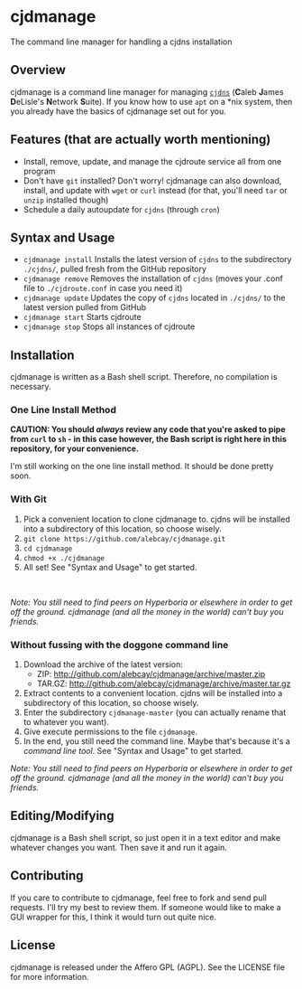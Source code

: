 cjdmanage
=========

The command line manager for handling a cjdns installation

Overview
--------
cjdmanage is a command line manager for managing [`cjdns`](http://github.com/cjdelisle/cjdns) (**C**aleb **J**ames **D**eLisle's **N**etwork **S**uite). If you know how to use `apt` on a *nix system, then you already have the basics of cjdmanage set out for you.

Features (that are actually worth mentioning)
---------------------------------------------
* Install, remove, update, and manage the cjdroute service all from one program
* Don't have `git` installed? Don't worry! cjdmanage can also download, install, and update with `wget` or `curl` instead (for that, you'll need `tar` or `unzip` installed though)
* Schedule a daily autoupdate for `cjdns` (through `cron`)

Syntax and Usage
----------------

* `cjdmanage install` Installs the latest version of `cjdns` to the subdirectory `./cjdns/`, pulled fresh from the GitHub repository
* `cjdmanage remove` Removes the installation of `cjdns` (moves your .conf file to `./cjdroute.conf` in case you need it)
* `cjdmanage update` Updates the copy of `cjdns` located in `./cjdns/` to the latest version pulled from GitHub
* `cjdmanage start` Starts cjdroute
* `cjdmanage stop` Stops all instances of cjdroute

Installation
------------

cjdmanage is written as a Bash shell script. Therefore, no compilation is necessary.

### One Line Install Method
**CAUTION: You should *always* review any code that you're asked to pipe from `curl` to `sh` - in this case however, the Bash script is right here in this repository, for your convenience.**

I'm still working on the one line install method. It should be done pretty soon.

### With Git
1. Pick a convenient location to clone cjdmanage to. cjdns will be installed into a subdirectory of this location, so choose wisely.
2. `git clone https://github.com/alebcay/cjdmanage.git`
3. `cd cjdmanage`
4. `chmod +x ./cjdmanage`
5. All set! See "Syntax and Usage" to get started.
<br />


*Note: You still need to find peers on Hyperboria or elsewhere in order to get off the ground. cjdmanage (and all the money in the world) can't buy you friends.*


### Without fussing with the doggone command line
1. Download the archive of the latest version:
   * ZIP: http://github.com/alebcay/cjdmanage/archive/master.zip
   * TAR.GZ: http://github.com/alebcay/cjdmanage/archive/master.tar.gz
2. Extract contents to a convenient location. cjdns will be installed into a subdirectory of this location, so choose wisely.
3. Enter the subdirectory `cjdmanage-master` (you can actually rename that to whatever you want).
4. Give execute permissions to the file `cjdmanage`.
5. In the end, you still need the command line. Maybe that's because it's a *command line tool*. See "Syntax and Usage" to get started.


*Note: You still need to find peers on Hyperboria or elsewhere in order to get off the ground. cjdmanage (and all the money in the world) can't buy you friends.*

Editing/Modifying
-----------------
cjdmanage is a Bash shell script, so just open it in a text editor and make whatever changes you want. Then save it and run it again.

Contributing
------------
If you care to contribute to cjdmanage, feel free to fork and send pull requests. I'll try my best to review them. If someone would like to make a GUI wrapper for this, I think it would turn out quite nice.

License
-------
cjdmanage is released under the Affero GPL (AGPL). See the LICENSE file for more information.
